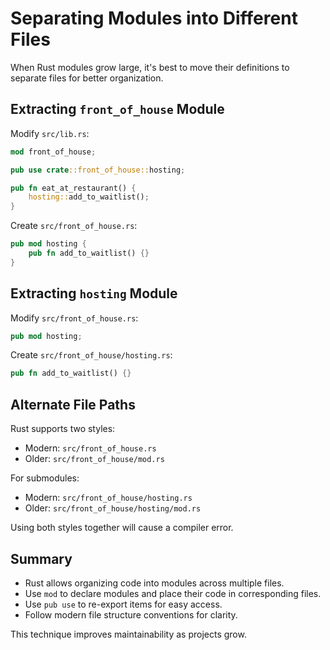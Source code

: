 # Separating Modules into Different Files

When Rust modules grow large, it's best to move their definitions to separate files for better organization.

## Extracting `front_of_house` Module

Modify `src/lib.rs`:

```rust
mod front_of_house;

pub use crate::front_of_house::hosting;

pub fn eat_at_restaurant() {
    hosting::add_to_waitlist();
}
```

Create `src/front_of_house.rs`:

```rust
pub mod hosting {
    pub fn add_to_waitlist() {}
}
```

## Extracting `hosting` Module

Modify `src/front_of_house.rs`:

```rust
pub mod hosting;
```

Create `src/front_of_house/hosting.rs`:

```rust
pub fn add_to_waitlist() {}
```

## Alternate File Paths

Rust supports two styles:

- Modern: `src/front_of_house.rs`
- Older: `src/front_of_house/mod.rs`

For submodules:

- Modern: `src/front_of_house/hosting.rs`
- Older: `src/front_of_house/hosting/mod.rs`

Using both styles together will cause a compiler error.

## Summary

- Rust allows organizing code into modules across multiple files.
- Use `mod` to declare modules and place their code in corresponding files.
- Use `pub use` to re-export items for easy access.
- Follow modern file structure conventions for clarity.

This technique improves maintainability as projects grow.

